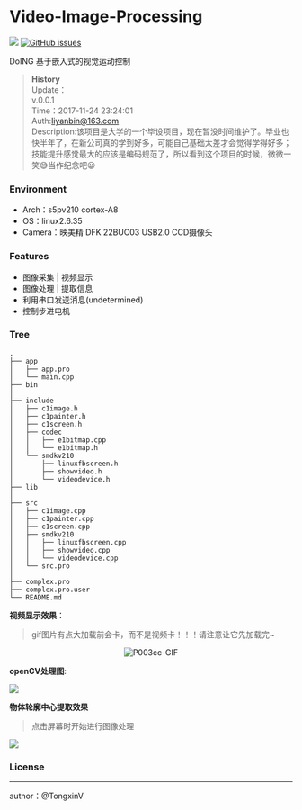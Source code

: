 # Video-Image-Processing

[![](https://img.shields.io/badge/author-TongxinV-green.svg)](https://github.com/TongxinV)
[![GitHub issues](https://img.shields.io/github/issues/TongxinV/Video-Image-Processing.svg)](https://github.com/TongxinV/Video-Image-Processing/issues)



DoING 基于嵌入式的视觉运动控制

> **History**<br>
> Update：<br>
> v.0.0.1<br>
> Time：2017-11-24 23:24:01<br>
> Auth:liyanbin@163.com<br>
> Description:该项目是大学的一个毕设项目，现在暂没时间维护了。毕业也快半年了，在新公司真的学到好多，可能自己基础太差才会觉得学得好多；技能提升感觉最大的应该是编码规范了，所以看到这个项目的时候，微微一笑:sweat_smile:当作纪念吧:grinning:

### Environment

* Arch：s5pv210 cortex-A8
* OS：linux2.6.35
* Camera：映美精 DFK 22BUC03 USB2.0 CCD摄像头


### Features

* 图像采集 | 视频显示
* 图像处理 | 提取信息
* 利用串口发送消息(undetermined)
* 控制步进电机


### Tree


    .
    ├── app
    │   ├── app.pro
    │   └── main.cpp
    ├── bin
    │   
    ├── include
    │   ├── c1image.h
    │   ├── c1painter.h
    │   ├── c1screen.h
    │   ├── codec
    │   │   ├── e1bitmap.cpp
    │   │   └── e1bitmap.h
    │   └── smdkv210
    │       ├── linuxfbscreen.h
    │       ├── showvideo.h
    │       └── videodevice.h
    ├── lib
    │   
    ├── src
    │   ├── c1image.cpp
    │   ├── c1painter.cpp
    │   ├── c1screen.cpp
    │   ├── smdkv210
    │   │   ├── linuxfbscreen.cpp
    │   │   ├── showvideo.cpp
    │   │   └── videodevice.cpp
    │   └── src.pro
    │ 
    ├── complex.pro
    ├── complex.pro.user
    └── README.md


**视频显示效果**：

> gif图片有点大加载前会卡，而不是视频卡！！！请注意让它先加载完~


<p align="center">
  <img src="https://raw.githubusercontent.com/TongxinV/Video-Image-Processing/master/doc/assets/P003cc.gif" alt="P003cc-GIF">

</p>

    
**openCV处理图**:


![](https://raw.githubusercontent.com/TongxinV/Video-Image-Processing/master/doc/assets/opencv%E5%9B%BE%E5%83%8F%E5%A4%84%E7%90%86%E7%BB%93%E6%9E%9C.png)
    

**物体轮廓中心提取效果**

> 点击屏幕时开始进行图像处理

![](https://raw.githubusercontent.com/TongxinV/Video-Image-Processing/master/doc/assets/R002.png)




### License

 
---
author：@TongxinV
